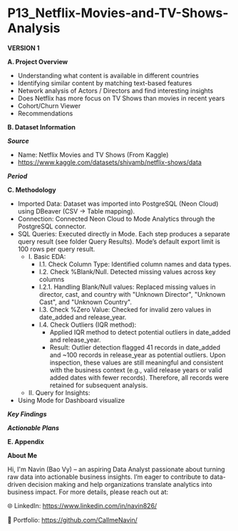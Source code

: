 # P13_Netflix-Movies-and-TV-Shows-Analysis

**VERSION 1**

**A. Project Overview**

- Understanding what content is available in different countries
- Identifying similar content by matching text-based features
- Network analysis of Actors / Directors and find interesting insights
- Does Netflix has more focus on TV Shows than movies in recent years
- Cohort/Churn Viewer
- Recommendations

**B. Dataset Information**

_**Source**_

- Name: Netflix Movies and TV Shows (From Kaggle)
- https://www.kaggle.com/datasets/shivamb/netflix-shows/data 

_**Period**_

**C. Methodology**

- Imported Data: Dataset was imported into PostgreSQL (Neon Cloud) using DBeaver (CSV → Table mapping).
- Connection: Connected Neon Cloud to Mode Analytics through the PostgreSQL connector.
- SQL Queries: Executed directly in Mode. Each step produces a separate query result (see folder Query Results). Mode’s default export limit is 100 rows per query result.
  + I. Basic EDA: 
    + I.1. Check Column Type: Identified column names and data types.
    + I.2. Check %Blank/Null. Detected missing values across key columns
    + I.2.1. Handling Blank/Null values: Replaced missing values in director, cast, and country with "Unknown Director", "Unknown Cast", and "Unknown Country".
    + I.3. Check %Zero Value: Checked for invalid zero values in date_added and release_year.
    + I.4. Check Outliers (IQR method):
      - Applied IQR method to detect potential outliers in date_added and release_year.
      - Result: Outlier detection flagged 41 records in date_added and ~100 records in release_year as potential outliers. Upon inspection, these values are still meaningful and consistent with the business context (e.g., valid release years or valid added dates with fewer records). Therefore, all records were retained for subsequent analysis.
  + II. Query for Insights:
- Using Mode for Dashboard visualize

_**Key Findings**_

_**Actionable Plans**_

**E. Appendix**

**About Me**

Hi, I'm Navin (Bao Vy) – an aspiring Data Analyst passionate about turning raw data into actionable business insights. I’m eager to contribute to data-driven decision making and help organizations translate analytics into business impact. For more details, please reach out at:

🌐 LinkedIn: https://www.linkedin.com/in/navin826/

📂 Portfolio: https://github.com/CallmeNavin/
